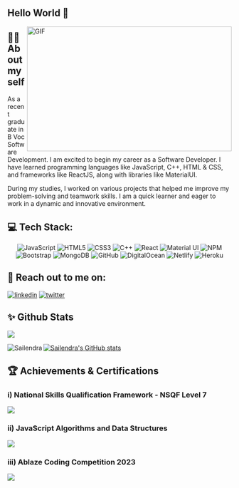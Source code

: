 ## Hello World 👋 
<img align="right" alt="GIF" src="https://media1.giphy.com/media/v1.Y2lkPTc5MGI3NjExYmlwN21keXAydGU5OXgzNTExZXA4djR2OXh5Nm53YnByMnlqem54OSZlcD12MV9pbnRlcm5hbF9naWZfYnlfaWQmY3Q9Zw/qgQUggAC3Pfv687qPC/giphy.gif" width="460" height="280">




## 👨‍💻 About myself

<p>As a recent graduate in B Voc Software Development. I am excited to begin my career as a Software Developer. I have learned programming languages like JavaScript, C++, HTML & CSS, and frameworks like ReactJS, along with libraries like MaterialUI. </p> 
<p>During my studies, I worked on various projects that helped me improve my problem-solving and teamwork skills. I am a quick learner and eager to work in a dynamic and innovative environment. </p>

## 💻 Tech Stack:
<div align="center">
<!--    Languages -->
  
![JavaScript](https://img.shields.io/badge/javascript-%23323330.svg?style=for-the-badge&logo=javascript&logoColor=%23F7DF1E)
![HTML5](https://img.shields.io/badge/html5-%23E34F26.svg?style=for-the-badge&logo=html5&logoColor=white)
![CSS3](https://img.shields.io/badge/css3-%231572B6.svg?style=for-the-badge&logo=css3&logoColor=white)
![C++](https://img.shields.io/badge/c++-%2300599C.svg?style=for-the-badge&logo=c%2B%2B&logoColor=white)
![React](https://img.shields.io/badge/react-%2320232a.svg?style=for-the-badge&logo=react&logoColor=%2361DAFB)
![Material UI](https://img.shields.io/badge/materialui-%230081CB.svg?style=for-the-badge&logo=material-ui&logoColor=white)
![NPM](https://img.shields.io/badge/NPM-%23000000.svg?style=for-the-badge&logo=npm&logoColor=white)
![Bootstrap](https://img.shields.io/badge/bootstrap-%23563D7C.svg?style=for-the-badge&logo=bootstrap&logoColor=white)
![MongoDB](https://img.shields.io/badge/MongoDB-%234ea94b.svg?style=for-the-badge&logo=mongodb&logoColor=white)
![GitHub](https://img.shields.io/badge/github-%23121011.svg?style=for-the-badge&logo=github&logoColor=white)
![DigitalOcean](https://img.shields.io/badge/DigitalOcean-%230167ff.svg?style=for-the-badge&logo=digitalOcean&logoColor=white)
![Netlify](https://img.shields.io/badge/netlify-%23000000.svg?style=for-the-badge&logo=netlify&logoColor=#00C7B7)
![Heroku](https://img.shields.io/badge/heroku-%23430098.svg?style=for-the-badge&logo=heroku&logoColor=white)

</div>

## 🔗 Reach out to me on:
<div>
  
[![linkedin](https://img.shields.io/badge/linkedin-0A66C2?style=for-the-badge&logo=linkedin&logoColor=white)](https://www.linkedin.com/in/sailendrachettri/)
[![twitter](https://img.shields.io/badge/twitter-1DA1F2?style=for-the-badge&logo=twitter&logoColor=white)](https://twitter.com/sailendrz)

</div>

## ✨ Github Stats
<div>
  <p><img align="center" src="https://github-readme-streak-stats.herokuapp.com/?user=sailendrachettri&theme=transparent&alt="Sailendra" /></p>
  
  [![Sailendra's GitHub stats](https://github-readme-stats.vercel.app/api?username=sailendrachettri&show_icons=true&theme=transparent&&hide=contribs,prs)](https://github.com/sailendrachettri/github-readme-stats)
  <img align="left" alt="Sailendra" src="https://github-readme-stats.vercel.app/api/top-langs/?username=sailendrachettri&show_icons=true&theme=transparent&hide=python,css&langs_count=4&layout=compact" />
  
</div>


## 🏆 Achievements & Certifications
### i) National Skills Qualification Framework - NSQF Level 7
  <img src="https://drive.google.com/uc?export=view&id=1tdEG4BSrQtkgX8waO24oYotzWuRtuDJ4">

<br>

### ii) JavaScript Algorithms and Data Structures
  <img src="https://drive.google.com/uc?export=view&id=1ujjGKDgf-xlVmqNE011PY4s2jdF_f8_t">

<br>

### iii) Ablaze Coding Competition 2023
  <img src="https://drive.google.com/uc?export=view&id=1dwQVJUl0pnejXfpGmG-SNp6oOBqmMw-r">

<!-- References: -->
<!-- Resource: https://github.com/anuraghazra/github-readme-stats  -->
<!--   https://github.com/Ileriayo/markdown-badges#programming-languages -->

